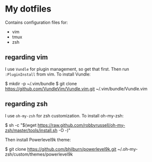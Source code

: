 # My dotfiles

Contains configuration files for:
- vim
- tmux
- zsh

## regarding vim

I use `Vundle` for plugin management, so get that first. Then run `:PluginInstall` from vim.
To install Vundle:

$ mkdir -p ~/.vim/bundle
$ git clone https://github.com/VundleVim/Vundle.vim.git ~/.vim/bundle/Vundle.vim

## regarding zsh

I use `oh-my-zsh` for zsh customization. To install oh-my-zsh:

$ sh -c "$(wget https://raw.github.com/robbyrussell/oh-my-zsh/master/tools/install.sh -O -)"

Then install Powerlevel9k theme:

$ git clone https://github.com/bhilburn/powerlevel9k.git ~/.oh-my-zsh/custom/themes/powerlevel9k
